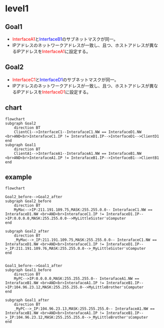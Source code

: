 # level1

## Goal1
* <font color="red">InterfaceA1</font>と<font color="blue">InterfaceB1</font>のサブネットマスクが同一。
* IPアドレスのネットワークアドレスが一致し、且つ、ホストアドレスが異なるIPアドレスを<font color="red">InterfaceA1</font>に設定する。

## Goal2
* <font color="red">InterfaceC1</font>と<font color="blue">InterfaceD1</font>のサブネットマスクが同一。
* IPアドレスのネットワークアドレスが一致し、且つ、ホストアドレスが異なるIPアドレスを<font color="red">InterfaceD1</font>に設定する。

## chart
```mermaid
flowchart
subgraph Goal2
    direction BT
    ClientC1-->InterfaceC1--InterafaceC1.NW == InterafaceD1.NW <br>AND<br>InterafaceC1.IP != InterafaceD1.IP-->InterfaceD1-->ClientD1
end
subgraph Goal1
    direction BT
    ClientA1-->InterfaceA1--InterafaceA1.NW == InterafaceB1.NW <br>AND<br>InterafaceA1.IP != InterafaceB1.IP-->InterfaceB1-->ClientB1
end
```
## example
```mermaid
flowchart

Goal2_before-->Goal2_after
subgraph Goal2_before
    direction BT
    MyMac-->IP:211.191.109.75,MASK:255.255.0.0-- InterafaceC1.NW == InterafaceD1.NW <br>AND<br>InterafaceC1.IP != InterafaceD1.IP-->IP:0.0.0.0,MASK:255.255.0.0-->MyLittleSister'sComputer
end

subgraph Goal2_after
    direction BT
    _MyMac-->_IP:211.191.109.75,MASK:255.255.0.0-- InterafaceC1.NW == InterafaceD1.NW <br>AND<br>InterafaceC1.IP != InterafaceD1.IP-->_IP:211.191.109.76,MASK:255.255.0.0-->_MyLittleSister'sComputer
end


Goal1_before-->Goal1_after
subgraph Goal1_before
    direction BT
    MyPC-->IP:0.0.0.0,MASK:255.255.255.0-- InterafaceA1.NW == InterafaceB1.NW <br>AND<br>InterafaceA1.IP != InterafaceB1.IP-->IP:104.96.23.12,MASK:255.255.255.0-->MyLittleBrother'sComputer
end

subgraph Goal1_after
    direction BT
    _MyPC-->_IP:104.96.23.13,MASK:255.255.255.0-- InterafaceA1.NW == InterafaceB1.NW <br>AND<br>InterafaceA1.IP != InterafaceB1.IP-->_IP:104.96.23.12,MASK:255.255.255.0-->_MyLittleBrother'sComputer
end

```
